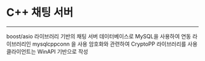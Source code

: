 # C++ 채팅 서버
------------------------------------
boost/asio 라이브러리 기반의 채팅 서버
데이터베이스로 MySQL을 사용하여 연동 라이브러리인 mysqlcppconn 을 사용
암호화와 관련하여 CryptoPP 라이브러리를 사용
클라이언트는 WinAPI 기반으로 작성
